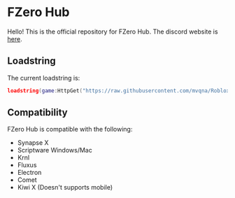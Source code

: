 # FZero Hub
Hello! This is the official repository for FZero Hub. The discord website is [here](https://discord.gg/c5vJVrQQD6).

## Loadstring
The current loadstring is:
```lua
loadstring(game:HttpGet("https://raw.githubusercontent.com/mvqna/Roblox/main/FZero/Main"))()
```
## Compatibility
FZero Hub is compatible with the following:
* Synapse X
* Scriptware Windows/Mac
* Krnl 
* Fluxus
* Electron
* Comet
* Kiwi X
(Doesn't supports mobile)
